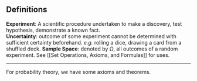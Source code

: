 ## Definitions
**Experiment**: A scientific procedure undertaken to make a discovery, test hypothesis, demonstrate a known fact.  
**Uncertainty**: outcome of some experiment cannot be determined with sufficient certainty beforehand. *e.g.* rolling a dice, drawing a card from a shuffled deck.
**Sample Space**: denoted by $\Omega$, all outcomes of a random experiment. See [[Set Operations, Axioms, and Formulas]] for uses.
___
For probability theory, we have some axioms and theorems. 